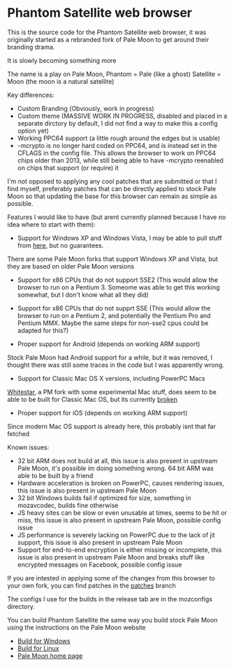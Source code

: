 # Phantom Satellite web browser

This is the source code for the Phantom Satellite web browser, it was originally started as a rebranded fork of Pale Moon to get around their branding drama.

It is slowly becoming something more

The name is a play on Pale Moon, Phantom = Pale (like a ghost) Satellite = Moon (the moon is a natural satellite)

Key differences:
* Custom Branding (Obviously, work in progress)
* Custom theme (MASSIVE WORK IN PROGRESS, disabled and placed in a separate dirctory by default, I did not find a way to make this a config option yet)
* Working PPC64 support (a little rough around the edges but is usable)
* -mcrypto is no longer hard coded on PPC64, and is instead set in the CFLAGS in the config file. This allows the browser to work on PPC64 chips older than 2013, while still being able to have -mcrypto reenabled on chips that support (or require) it

I'm not opposed to applying any cool patches that are submitted or that I find myself, preferably patches that can be directly applied to stock Pale Moon so that updating the base for this browser can remain as simple as possible.

Features I would like to have (but arent currently planned because I have no idea where to start with them):

* Support for Windows XP and Windows Vista, I may be able to pull stuff from [here](https://github.com/roytam1/UXP), but no guarantees.

There are some Pale Moon forks that support Windows XP and Vista, but they are based on older Pale Moon versions

* Support for x86 CPUs that do not support SSE2 (This would allow the browser to run on a Pentium 3. Someome was able to get this working somewhat, but I don't know what all they did)

* Support for x86 CPUs that do not supprt SSE (This would allow the browser to run on a Pentium 2, and potentially the Pentium Pro and Pentium MMX. Maybe the same steps for non-sse2 cpus could be adapted for this?)

* Proper support for Android (depends on working ARM support)

Stock Pale Moon had Android support for a while, but it was removed, I thought there was still some traces in the code but I was apparently wrong.

* Support for Classic Mac OS X versions, including PowerPC Macs 

[Whitestar](https://github.com/dbsoft/White-Star), a PM fork with some experimental Mac stuff, does seem to be able to be built for Classic Mac OS, but its currently [broken](https://github.com/dbsoft/White-Star/issues/2)

* Proper support for iOS (depends on working ARM support)

Since modern Mac OS support is already here, this probably isnt that far fetched

Known issues:
* 32 bit ARM does not build at all, this issue is also present in upstream Pale Moon, it's possible im doing something wrong. 64 bit ARM was able to be built by a friend
* Hardware acceleration is broken on PowerPC, causes rendering issues, this issue is also present in upstream Pale Moon
* 32 bit Windows builds fail if optimized for size, something in mozavcodec, builds fine otherwise
* JS heavy sites can be slow or even unusable at times, seems to be hit or miss, this issue is also present in upstream Pale Moon, possible config issue
* JS performance is severely lacking on PowerPC due to the lack of jit support, this issue is also present in upstream Pale Moon
* Support for end-to-end encryption is either missing or incomplete, this issue is also present in upstream Pale Moon and breaks stuff like encrypted messages on Facebook, possible config issue

If you are intested in applying some of the changes from this browser to your own fork, you can find patches in the [patches](https://github.com/DCFUKSURMOM/Phantom-Satellite/tree/patches) branch

The configs I use for the builds in the release tab are in the mozconfigs directory.

You can build Phantom Satellite the same way you build stock Pale Moon using the instructions on the Pale Moon website

* [Build for Windows](https://developer.palemoon.org/build/windows/)
* [Build for Linux](https://developer.palemoon.org/build/linux/)
* [Pale Moon home page](http://www.palemoon.org/)
